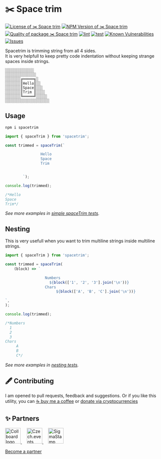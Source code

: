 # ✂️ Space trim

<!--Badges-->

 [![License of ✂️ Space trim](https://img.shields.io/github/license/hejny/spacetrim.svg?style=flat)](https://raw.githubusercontent.com/hejny/spacetrim/master/LICENSE)
 [![NPM Version of ✂️ Space trim](https://badge.fury.io/js/spacetrim.svg)](https://www.npmjs.com/package/spacetrim)
 [![Quality of package ✂️ Space trim](https://packagequality.com/shield/spacetrim.svg)](https://packagequality.com/#?package=spacetrim)
 [![lint](https://github.com/hejny/spacetrim/actions/workflows/lint.yml/badge.svg)](https://github.com/hejny/spacetrim/actions/workflows/lint.yml)
 [![test](https://github.com/hejny/spacetrim/actions/workflows/test.yml/badge.svg)](https://github.com/hejny/spacetrim/actions/workflows/test.yml)
 [![Known Vulnerabilities](https://snyk.io/test/github/hejny/spacetrim/badge.svg)](https://snyk.io/test/github/hejny/spacetrim)
 [![Issues](https://img.shields.io/github/issues/hejny/spacetrim.svg?style=flat)](https://github.com/hejny/spacetrim/issues)

<!--/Badges-->

Spacetrim is trimming string from all 4 sides.<br/>
It is very helpfull to keep pretty code indentation without keeping strange spaces inside strings.

```
░░░░░░░░░░░░░
░░░░░░░░░░░░░░
░░░░░░░╔═════╗░
░░░░░░░║Hello║░░
░░░░░░░║Space║░░░
░░░░░░░║Trim ║░░░░
░░░░░░░╚═════╝░░░░░
░░░░░░░░░░░░░░░░░░░░
```

## Usage

```bash
npm i spacetrim
```

```typescript
import { spaceTrim } from 'spacetrim';

const trimmed = spaceTrim(`

                Hello
                Space
                Trim


        `);

console.log(trimmed);

/*Hello
Space
Trim*/
```

_See more examples in [simple spaceTrim tests](./src/spaceTrim.test.ts)._

## Nesting

This is very usefull when you want to trim multiline strings inside multiline strings.

```typescript
import { spaceTrim } from 'spacetrim';

const trimmed = spaceTrim(
    (block) => `

                  Numbers
                    ${block(['1', '2', '3'].join('\n'))}
                  Chars
                       ${block(['A', 'B', 'C'].join('\n'))}

`,
);

console.log(trimmed);

/*Numbers
  1
  2
  3
Chars
     A
     B
     C*/
```

_See more examples in [nesting tests](./src/nesting.test.ts)._


## 🖋️ Contributing

I am opened to pull requests, feedback and suggestions. Or if you like this utility, you can [☕ buy me a coffee](https://www.buymeacoffee.com/hejny) or [donate via cryptocurrencies](https://github.com/hejny/hejny/blob/main/documents/crypto.md)


## ✨ Partners


<a href="https://Collboard.com/">
    <img src="https://collboard.fra1.cdn.digitaloceanspaces.com/assets/18.12.1/logo-small.png" alt="Collboard logo" width="50"  />
</a>
&nbsp;&nbsp;&nbsp;
<a href="https://czech.events/">
    <img src="https://czech.events/design/logos/czech.events.transparent-logo.png" alt="Czech.events logo" width="50" />
</a>
&nbsp;&nbsp;&nbsp;
<a href="https://sigmastamp.ml/">
    <img src="https://www.sigmastamp.ml/sigmastamp-logo.white.svg" alt="SigmaStamp logo" width="50"/>
</a>


[Become a partner](https://www.pavolhejny.com/contact/)
